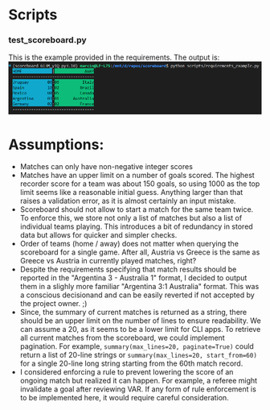 
# Scripts

### test_scoreboard.py

This is the example provided in the requirements. The output is:
![requirements_example_result](img/requirements_example.png)

# Assumptions:

- Matches can only have non-negative integer scores
- Matches have an upper limit on a number of goals scored. The highest recorder score for a team was about 150 goals, so using 1000 as the top limit seems like a reasonable initial guess. Anything larger than that raises a validation error, as it is almost certainly an input mistake.
- Scoreboard should not allow to start a match for the same team twice. To enforce this, we store not only a list of matches but also a list of individual teams playing. This introduces a bit of redundancy in stored data but allows for quicker and simpler checks.
- Order of teams (home / away) does not matter when querying the scoreboard for a single game. After all, Austria vs Greece is the same as Greece vs Austria in currently played matches, right?
- Despite the requirements specifying that match results should be reported in the "Argentina 3 - Australia 1" format, I decided to output them in a slighly more familiar "Argentina 3:1 Australia" format. This was a conscious decisionand and can be easily reverted if not accepted by the project owner. ;)
- Since, the summary of current matches is returned as a string, there should be an upper limit on the number of lines to ensure readability. We can assume a 20, as it seems to be a lower limit for CLI apps. To retrieve all current matches from the scoreboard, we could implement pagination. For example, `summary(max_lines=20, paginate=True)` could return a list of 20-line strings or `summary(max_lines=20, start_from=60)` for a single 20-line long string starting from the 60th match record.
- I considered enforcing a rule to prevent lowering the score of an ongoing match but realized it can happen. For example, a referee might invalidate a goal after reviewing VAR. If any form of rule enforcement is to be implemented here, it would require careful consideration.
